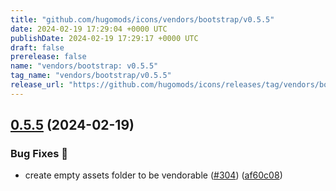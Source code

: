 ```yaml
---
title: "github.com/hugomods/icons/vendors/bootstrap/v0.5.5"
date: 2024-02-19 17:29:04 +0000 UTC
publishDate: 2024-02-19 17:29:17 +0000 UTC
draft: false
prerelease: false
name: "vendors/bootstrap: v0.5.5"
tag_name: "vendors/bootstrap/v0.5.5"
release_url: "https://github.com/hugomods/icons/releases/tag/vendors/bootstrap/v0.5.5"
---
```


## [0.5.5](https://github.com/hugomods/icons/compare/vendors/bootstrap/v0.5.4...vendors/bootstrap/v0.5.5) (2024-02-19)


### Bug Fixes 🐞

* create empty assets folder to be vendorable ([#304](https://github.com/hugomods/icons/issues/304)) ([af60c08](https://github.com/hugomods/icons/commit/af60c08eae72bc49233703dfb5ad3f305169e953))
